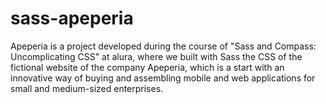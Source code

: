 # sass-apeperia
Apeperia is a project developed during the course of "Sass and Compass: Uncomplicating CSS" at alura, where we built with Sass the CSS of the fictional website of the company Apeperia, which is a start with an innovative way of buying and assembling mobile and web applications for small and medium-sized enterprises.
